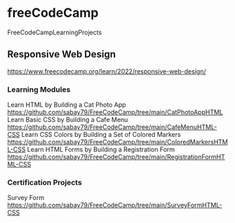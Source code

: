 # freeCodeCamp
FreeCodeCampLearningProjects

## Responsive Web Design
https://www.freecodecamp.org/learn/2022/responsive-web-design/

### Learning Modules
Learn HTML by Building a Cat Photo App https://github.com/sabay79/FreeCodeCamp/tree/main/CatPhotoAppHTML
Learn Basic CSS by Building a Cafe Menu https://github.com/sabay79/FreeCodeCamp/tree/main/CafeMenuHTML-CSS
Learn CSS Colors by Building a Set of Colored Markers https://github.com/sabay79/FreeCodeCamp/tree/main/ColoredMarkersHTML-CSS
Learn HTML Forms by Building a Registration Form https://github.com/sabay79/FreeCodeCamp/tree/main/RegistrationFormHTML-CSS

### Certification Projects
Survey Form https://github.com/sabay79/FreeCodeCamp/tree/main/SurveyFormHTML-CSS
